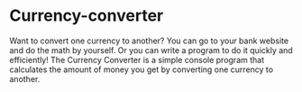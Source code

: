 # Currency-converter

Want to convert one currency to another? You can go to your bank website and do the math by yourself. Or you can write a program to do it quickly 
and efficiently! The Currency Converter is a simple console program that calculates the amount of money you get by converting one currency to another.
